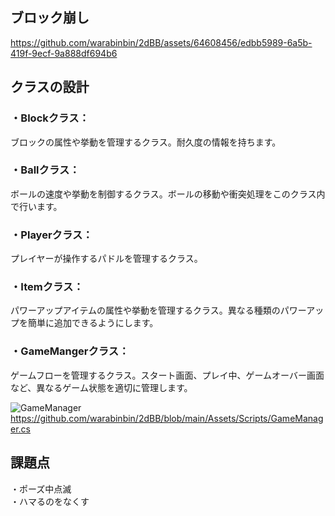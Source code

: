 ## ブロック崩し



https://github.com/warabinbin/2dBB/assets/64608456/edbb5989-6a5b-419f-9ecf-9a888df694b6



## クラスの設計
### ・Blockクラス： 
ブロックの属性や挙動を管理するクラス。耐久度の情報を持ちます。</BR>
### ・Ballクラス：
ボールの速度や挙動を制御するクラス。ボールの移動や衝突処理をこのクラス内で行います。</BR>
### ・Playerクラス： 
プレイヤーが操作するパドルを管理するクラス。</BR>
### ・Itemクラス：
パワーアップアイテムの属性や挙動を管理するクラス。異なる種類のパワーアップを簡単に追加できるようにします。</BR>
### ・GameMangerクラス：
ゲームフローを管理するクラス。スタート画面、プレイ中、ゲームオーバー画面など、異なるゲーム状態を適切に管理します。</BR>

![GameManager](https://user-images.githubusercontent.com/64608456/224575249-3728df0d-6858-4fe5-a485-c6d1f23e25cf.JPG)
https://github.com/warabinbin/2dBB/blob/main/Assets/Scripts/GameManager.cs

## 課題点
・ポーズ中点滅</Br>
・ハマるのをなくす </Br>
